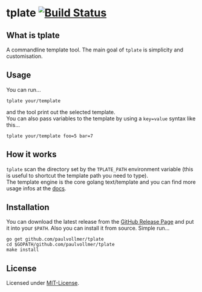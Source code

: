 # tplate [![Build Status](https://travis-ci.org/paulvollmer/tplate.svg?branch=master)](https://travis-ci.org/paulvollmer/tplate)


## What is tplate
A commandline template tool. The main goal of `tplate` is simplicity and customisation.  


## Usage
You can run...

    tplate your/template

and the tool print out the selected template.  
You can also pass variables to the template by using a `key=value` syntax like this...

    tplate your/template foo=5 bar=7


## How it works
`tplate` scan the directory set by the `TPLATE_PATH` environment variable
(this is useful to shortcut the template path you need to type).  
The template engine is the core golang text/template and you can find more usage infos at the [docs](https://golang.org/pkg/text/template).


## Installation
You can download the latest release from the [GitHub Release Page](http://github.com/paulvollmer/tplate)
and put it into your `$PATH`. Also you can install it from source. Simple run...

    go get github.com/paulvollmer/tplate
    cd $GOPATH/github.com/paulvollmer/tplate
    make install


## License
Licensed under [MIT-License](LICENSE).
